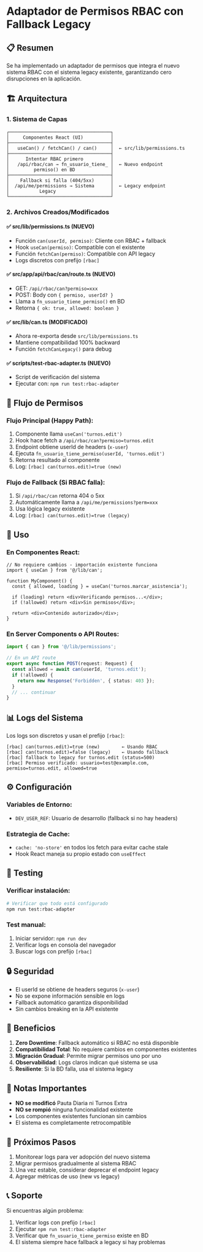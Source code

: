 # Adaptador de Permisos RBAC con Fallback Legacy

## 📋 Resumen

Se ha implementado un adaptador de permisos que integra el nuevo sistema RBAC con el sistema legacy existente, garantizando cero disrupciones en la aplicación.

## 🏗️ Arquitectura

### 1. Sistema de Capas

```
┌─────────────────────────────────────┐
│     Componentes React (UI)          │
├─────────────────────────────────────┤
│   useCan() / fetchCan() / can()     │  ← src/lib/permissions.ts
├─────────────────────────────────────┤
│      Intentar RBAC primero          │
│   /api/rbac/can → fn_usuario_tiene_ │  ← Nuevo endpoint
│         permiso() en BD             │
├─────────────────────────────────────┤
│    Fallback si falla (404/5xx)      │
│  /api/me/permissions → Sistema      │  ← Legacy endpoint
│           Legacy                    │
└─────────────────────────────────────┘
```

### 2. Archivos Creados/Modificados

#### ✅ **src/lib/permissions.ts** (NUEVO)
- Función `can(userId, permiso)`: Cliente con RBAC + fallback
- Hook `useCan(permiso)`: Compatible con el existente
- Función `fetchCan(permiso)`: Compatible con API legacy
- Logs discretos con prefijo `[rbac]`

#### ✅ **src/app/api/rbac/can/route.ts** (NUEVO)
- GET: `/api/rbac/can?permiso=xxx`
- POST: Body con `{ permiso, userId? }`
- Llama a `fn_usuario_tiene_permiso()` en BD
- Retorna `{ ok: true, allowed: boolean }`

#### ✅ **src/lib/can.ts** (MODIFICADO)
- Ahora re-exporta desde `src/lib/permissions.ts`
- Mantiene compatibilidad 100% backward
- Función `fetchCanLegacy()` para debug

#### ✅ **scripts/test-rbac-adapter.ts** (NUEVO)
- Script de verificación del sistema
- Ejecutar con: `npm run test:rbac-adapter`

## 🔄 Flujo de Permisos

### Flujo Principal (Happy Path):
1. Componente llama `useCan('turnos.edit')`
2. Hook hace fetch a `/api/rbac/can?permiso=turnos.edit`
3. Endpoint obtiene userId de headers (`x-user`)
4. Ejecuta `fn_usuario_tiene_permiso(userId, 'turnos.edit')`
5. Retorna resultado al componente
6. Log: `[rbac] can(turnos.edit)=true (new)`

### Flujo de Fallback (Si RBAC falla):
1. Si `/api/rbac/can` retorna 404 o 5xx
2. Automáticamente llama a `/api/me/permissions?perm=xxx`
3. Usa lógica legacy existente
4. Log: `[rbac] can(turnos.edit)=true (legacy)`

## 🚀 Uso

### En Componentes React:
```tsx
// No requiere cambios - importación existente funciona
import { useCan } from '@/lib/can';

function MyComponent() {
  const { allowed, loading } = useCan('turnos.marcar_asistencia');
  
  if (loading) return <div>Verificando permisos...</div>;
  if (!allowed) return <div>Sin permisos</div>;
  
  return <div>Contenido autorizado</div>;
}
```

### En Server Components o API Routes:
```ts
import { can } from '@/lib/permissions';

// En un API route
export async function POST(request: Request) {
  const allowed = await can(userId, 'turnos.edit');
  if (!allowed) {
    return new Response('Forbidden', { status: 403 });
  }
  // ... continuar
}
```

## 📊 Logs del Sistema

Los logs son discretos y usan el prefijo `[rbac]`:

```
[rbac] can(turnos.edit)=true (new)        ← Usando RBAC
[rbac] can(turnos.edit)=false (legacy)    ← Usando fallback
[rbac] fallback to legacy for turnos.edit (status=500)
[rbac] Permiso verificado: usuario=test@example.com, permiso=turnos.edit, allowed=true
```

## ⚙️ Configuración

### Variables de Entorno:
- `DEV_USER_REF`: Usuario de desarrollo (fallback si no hay headers)

### Estrategia de Cache:
- `cache: 'no-store'` en todos los fetch para evitar cache stale
- Hook React maneja su propio estado con `useEffect`

## 🧪 Testing

### Verificar instalación:
```bash
# Verificar que todo está configurado
npm run test:rbac-adapter
```

### Test manual:
1. Iniciar servidor: `npm run dev`
2. Verificar logs en consola del navegador
3. Buscar logs con prefijo `[rbac]`

## 🔒 Seguridad

- El userId se obtiene de headers seguros (`x-user`)
- No se expone información sensible en logs
- Fallback automático garantiza disponibilidad
- Sin cambios breaking en la API existente

## 🎯 Beneficios

1. **Zero Downtime**: Fallback automático si RBAC no está disponible
2. **Compatibilidad Total**: No requiere cambios en componentes existentes
3. **Migración Gradual**: Permite migrar permisos uno por uno
4. **Observabilidad**: Logs claros indican qué sistema se usa
5. **Resiliente**: Si la BD falla, usa el sistema legacy

## 📝 Notas Importantes

- **NO se modificó** Pauta Diaria ni Turnos Extra
- **NO se rompió** ninguna funcionalidad existente
- Los componentes existentes funcionan sin cambios
- El sistema es completamente retrocompatible

## 🔄 Próximos Pasos

1. Monitorear logs para ver adopción del nuevo sistema
2. Migrar permisos gradualmente al sistema RBAC
3. Una vez estable, considerar deprecar el endpoint legacy
4. Agregar métricas de uso (new vs legacy)

## 📞 Soporte

Si encuentras algún problema:
1. Verificar logs con prefijo `[rbac]`
2. Ejecutar `npm run test:rbac-adapter`
3. Verificar que `fn_usuario_tiene_permiso` existe en BD
4. El sistema siempre hace fallback a legacy si hay problemas
